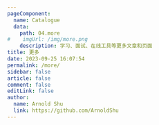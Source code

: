 ```yaml
---
pageComponent:
  name: Catalogue
  data:
    path: 04.more
#    imgUrl: /img/more.png
    description: 学习、面试、在线工具等更多文章和页面
title: 更多
date: 2023-09-25 16:07:54
permalink: /more/
sidebar: false
article: false
comment: false
editLink: false
author:
  name: Arnold Shu
  link: https://github.com/ArnoldShu
---
```

